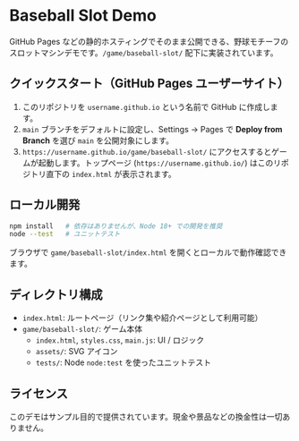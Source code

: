 # Baseball Slot Demo

GitHub Pages などの静的ホスティングでそのまま公開できる、野球モチーフのスロットマシンデモです。`/game/baseball-slot/` 配下に実装されています。

## クイックスタート（GitHub Pages ユーザーサイト）
1. このリポジトリを `username.github.io` という名前で GitHub に作成します。
2. `main` ブランチをデフォルトに設定し、Settings → Pages で **Deploy from Branch** を選び `main` を公開対象にします。
3. `https://username.github.io/game/baseball-slot/` にアクセスするとゲームが起動します。トップページ (`https://username.github.io/`) はこのリポジトリ直下の `index.html` が表示されます。

## ローカル開発
```bash
npm install   # 依存はありませんが、Node 18+ での開発を推奨
node --test   # ユニットテスト
```

ブラウザで `game/baseball-slot/index.html` を開くとローカルで動作確認できます。

## ディレクトリ構成
- `index.html`: ルートページ（リンク集や紹介ページとして利用可能）
- `game/baseball-slot/`: ゲーム本体
  - `index.html`, `styles.css`, `main.js`: UI / ロジック
  - `assets/`: SVG アイコン
  - `tests/`: Node `node:test` を使ったユニットテスト

## ライセンス
このデモはサンプル目的で提供されています。現金や景品などの換金性は一切ありません。
